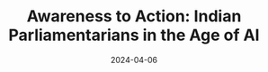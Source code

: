 ---
title: "Awareness to Action: Indian Parliamentarians in the Age of AI"
date: 2024-04-06
draft: false
image: "https://media.licdn.com/dms/image/D5622AQGmEfq9NvArTQ/feedshare-shrink_800/0/1712138144482?e=2147483647&v=beta&t=xqcZWzBdrSXYXyNxFm-IlwU4PuwmwNbvM8lLNh7y3Y4"
publisher: "IGPP"
link: "https://www.youtube.com/watch?v=f9f6u5xBZzE"
---